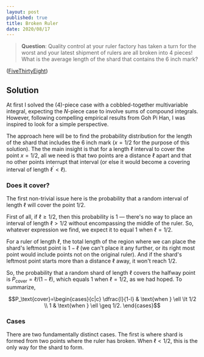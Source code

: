 ```yaml
---
layout: post
published: true
title: Broken Ruler
date: 2020/08/17
---
```


>**Question**: Quality control at your ruler factory has taken a turn for the worst and your latest shipment of rulers are all broken into 4 pieces! What is the average length of the shard that contains the $\text{6 inch}$ mark?

<!--more-->

([FiveThirtyEight](https://fivethirtyeight.com/features/are-you-hip-enough-to-be-square/amp/?__twitter_impression=true))

## Solution

At first I solved the \(4\)-piece case with a cobbled-together multivariable integral, expecting the $N$-piece case to involve sums of compound integrals. However, following compelling empirical results from Goh Pi Han, I was inspired to look for a simple perspective.

The approach here will be to find the probability distribution for the length of the shard that includes the $\text{6 inch}$ mark ($x=1/2$ for the purpose of this solution). The the main insight is that for a length $\ell$ interval to cover the point $x = 1/2,$ all we need is that two points are a distance $\ell$ apart and that no other points interrupt that interval (or else it would become a covering interval of length $\ell^\prime < \ell$).

### Does it cover?

The first non-trivial issue here is the probability that a random interval of length $\ell$ will cover the point $1/2.$ 

First of all, if $\ell \geq 1/2,$ then this probability is $1$ — there's no way to place an interval of length $\ell > 1/2$ without encompassing the middle of the ruler. So, whatever expression we find, we expect it to equal $1$ when $\ell = 1/2.$

For a ruler of length $\ell,$ the total length of the region where we can place the shard's leftmost point is $1-\ell$ (we can't place it any further, or its right most point would include points not on the original ruler). And if the shard's leftmost point starts more than a distance $\ell$ away, it won't reach $1/2.$ 

So, the probability that a random shard of length $\ell$ covers the halfway point is $P_\text{cover} = \ell/(1-\ell),$ which equals $1$ when $\ell = 1/2,$ as we had hoped. To summarize,

$$P_\text{cover}=\begin{cases}{c|c}
\dfrac{l}{1-l} & \text{when } \ell \lt 1/2 \\
1 & \text{when } \ell \geq 1/2.
\end{cases}$$

### Cases

There are two fundamentally distinct cases. The first is where shard is formed from two points where the ruler has broken. When $\ell < 1/2$, this is the only way for the shard to form. 

<br>
